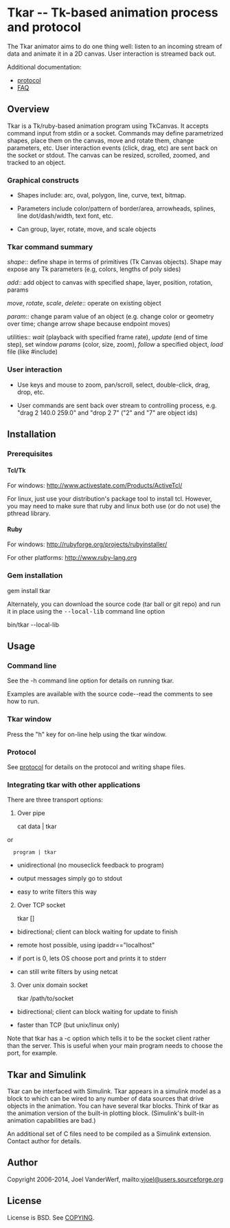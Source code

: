 # Tkar -- Tk-based animation process and protocol

The Tkar animator aims to do one thing well: listen to an incoming stream of data and animate it in a 2D canvas. User interaction is streamed back out.

Additional documentation:

* [protocol](doc/protocol.md)
* [FAQ](doc/faq.md)

## Overview

Tkar is a Tk/ruby-based animation program using TkCanvas. It accepts command input from stdin or a socket. Commands may define parametrized shapes, place them on the canvas, move and rotate them, change parameters, etc. User interaction events (click, drag, etc) are sent back on the socket or stdout. The canvas can be resized, scrolled, zoomed, and tracked to an object.

### Graphical constructs

* Shapes include: arc, oval, polygon, line, curve, text, bitmap. 

* Parameters include color/pattern of border/area, arrowheads, splines, line dot/dash/width, text font, etc.

* Can group, layer, rotate, move, and scale objects

### Tkar command summary

_shape_:: define shape in terms of primitives (Tk Canvas objects). Shape may expose any Tk parameters (e.g, colors, lengths of poly sides)

_add_:: add object to canvas with specified shape, layer, position, rotation, params

_move_, _rotate_, _scale_, _delete_:: operate on existing object

_param_:: change param value of an object (e.g. change color or geometry over time; change arrow shape because endpoint moves)

utilities:: _wait_ (playback with specified frame rate), _update_ (end of time step), set window _params_ (color, size, zoom), _follow_ a specified object, _load_ file (like #include)

### User interaction

* Use keys and mouse to zoom, pan/scroll, select, double-click, drag, drop, etc.

* User commands are sent back over stream to controlling process, e.g. "drag 2 140.0 259.0" and "drop 2 7" ("2" and "7" are object ids)


## Installation

### Prerequisites

#### Tcl/Tk

For windows: http://www.activestate.com/Products/ActiveTcl/

For linux, just use your distribution's package tool to install tcl. However, you may need to make sure that ruby and linux both use (or do not use) the pthread library.

#### Ruby

For windows: http://rubyforge.org/projects/rubyinstaller/

For other platforms: http://www.ruby-lang.org

### Gem installation

  gem install tkar

Alternately, you can download the source code (tar ball or git repo) and run it in place using the <tt>--local-lib</tt> command line option

  bin/tkar --local-lib


## Usage

### Command line

See the -h command line option for details on running tkar.

Examples are available with the source code--read the comments to see how to run.

### Tkar window

Press the "h" key for on-line help using the tkar window.

### Protocol

See [protocol](doc/protocol.md) for details on the protocol and writing shape files.

### Integrating tkar with other applications

There are three transport options:

1. Over pipe

      cat data | tkar

  or

      program | tkar

  - unidirectional (no mouseclick feedback to program)

  - output messages simply go to stdout

  - easy to write filters this way

2. Over TCP socket

      tkar [<ipaddr>] <port>

  - bidirectional; client can block waiting for update to finish

  - remote host possible, using ipaddr=="localhost"

  - if port is 0, lets OS choose port and prints it to stderr

  - can still write filters by using netcat

3. Over unix domain socket

      tkar /path/to/socket

  - bidirectional; client can block waiting for update to finish

  - faster than TCP (but unix/linux only)

Note that tkar has a -c option which tells it to be the socket client rather than the server. This is useful when your main program needs to choose the port, for example.

## Tkar and Simulink

Tkar can be interfaced with Simulink. Tkar appears in a simulink model as a block to which can be wired to any number of data sources that drive objects in the animation. You can have several tkar blocks. Think of tkar as the animation version of the built-in plotting block. (Simulink's built-in animation capabilities are bad.)

An additional set of C files need to be compiled as a Simulink extension. Contact author for details.

## Author

Copyright 2006-2014, Joel VanderWerf, mailto:vjoel@users.sourceforge.org

## License

License is BSD. See [COPYING](COPYING).
